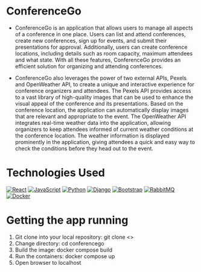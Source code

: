# ConferenceGo
- ConferenceGo is an application that allows users to manage all aspects of a conference in one place. Users can list and attend conferences, create new conferences, sign up for events, and submit their presentations for approval. Additionally, users can create conference locations, including details such as room capacity, maximum attendees and what state. With all these features, ConferenceGo provides an efficient solution for organizing and attending conferences.

- ConferenceGo also leverages the power of two external APIs, Pexels and OpenWeather API, to create a unique and interactive experience for conference organizers and attendees. The Pexels API provides access to a vast library of high-quality images that can be used to enhance the visual appeal of the conference and its presentations. Based on the conference location, the application can automatically display images that are relevant and appropriate to the event. The OpenWeather API integrates real-time weather data into the application, allowing organizers to keep attendees informed of current weather conditions at the conference location. The weather information is displayed prominently in the application, giving attendees a quick and easy way to check the conditions before they head out to the event.

# Technologies Used
[![React](https://img.shields.io/badge/react-%2320232a.svg?style=for-the-badge&logo=react&logoColor=%2361DAFB)](https://reactjs.org/)
[![JavaScript](https://img.shields.io/badge/javascript-%23323330.svg?style=for-the-badge&logo=javascript&logoColor=%23F7DF1E)](https://www.javascript.com/)
[![Python](https://img.shields.io/badge/python-3670A0?style=for-the-badge&logo=python&logoColor=ffdd54)](https://www.python.org/)
[![Django](https://img.shields.io/badge/django-%23092E20.svg?style=for-the-badge&logo=django&logoColor=white)](https://www.djangoproject.com/)
[![Bootstrap](https://img.shields.io/badge/bootstrap-%238511FA.svg?style=for-the-badge&logo=bootstrap&logoColor=white)](https://getbootstrap.com/)
[![RabbitMQ](https://img.shields.io/badge/Rabbitmq-FF6600?style=for-the-badge&logo=rabbitmq&logoColor=white)](https://www.rabbitmq.com/)
[![Docker](https://img.shields.io/badge/docker-%230db7ed.svg?style=for-the-badge&logo=docker&logoColor=white)](https://www.docker.com/)

# Getting the app running
1. Git clone into your local repository: git clone <<repo>>
2. Change directory: cd conferencego
3. Build the image: docker compose build
4. Run the containers: docker compose up
5. Open browser to localhost
